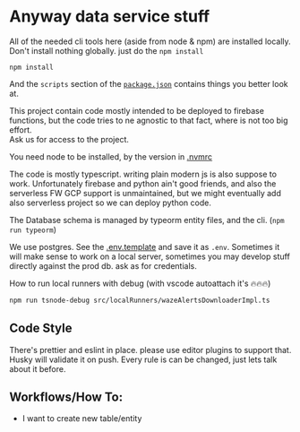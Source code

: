 # Anyway data service stuff


All of the needed cli tools here (aside from node & npm) are installed locally.
Don't install nothing globally. just do the `npm install`

```
npm install
```

And the `scripts` section of the [`package.json`](./package.json) contains things you better look at.

This project contain code mostly intended to be deployed to firebase functions, but the code tries to ne agnostic to that fact, where is not too big effort.  
Ask us for access to the project.

You need node to be installed, by the version in [.nvmrc](./.nvmrc)

The code is mostly typescript. writing plain modern js is also suppose to work.
Unfortunately firebase and python ain't good friends, and also the serverless FW GCP support is unmaintained, but we might eventually add also serverless project so we can deploy python code.

The Database schema is managed by typeorm entity files, and the cli. (`npm run typeorm`)

We use postgres.
See the [.env.template](./.env.template) and save it as `.env`.
Sometimes it will make sense to work on a local server, sometimes you may develop stuff directly against the prod db. ask as for credentials. 

How to run local runners with debug (with vscode autoattach it's 🔥🔥🔥)
```sh
npm run tsnode-debug src/localRunners/wazeAlertsDownloaderImpl.ts
```

## Code Style
There's prettier and eslint in place. please use editor plugins to support that.
Husky will validate it on push.
Every rule is can be changed, just lets talk about it before.

## Workflows/How To:
* I want to create new table/entity
